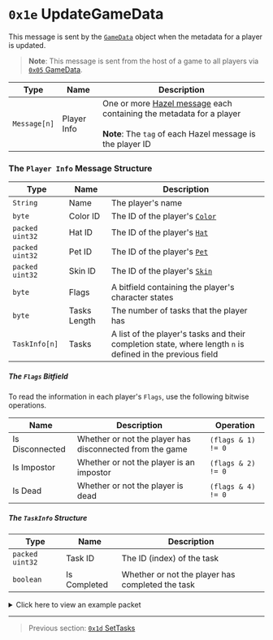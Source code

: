 # `0x1e` UpdateGameData

This message is sent by the [`GameData`](../05_innernetobject_types/03_gamedata.md) object when the metadata for a player is updated.

> **Note**: This message is sent from the host of a game to all players via [`0x05` GameData](../02_root_message_types/05_gamedata.md).

| Type | Name | Description |
| --- | --- | --- |
| `Message[n]` | Player Info | One or more [Hazel message](../01_packet_structure/03_the_structure_of_a_hazel_message.md) each containing the metadata for a player<br><br>**Note**: The `tag` of each Hazel message is the player ID |

### The `Player Info` Message Structure

| Type | Name | Description |
| --- | --- | --- |
| `String` | Name | The player's name |
| `byte` | Color ID | The ID of the player's [`Color`](../01_packet_structure/06_enums.md#color) |
| `packed uint32` | Hat ID | The ID of the player's [`Hat`](../01_packet_structure/06_enums.md#hat) |
| `packed uint32` | Pet ID | The ID of the player's [`Pet`](../01_packet_structure/06_enums.md#pet) |
| `packed uint32` | Skin ID | The ID of the player's [`Skin`](../01_packet_structure/06_enums.md#skin) |
| `byte` | Flags | A bitfield containing the player's character states |
| `byte` | Tasks Length | The number of tasks that the player has |
| `TaskInfo[n]` | Tasks | A list of the player's tasks and their completion state, where length `n` is defined in the previous field |

##### The `Flags` Bitfield

To read the information in each player's `Flags`, use the following bitwise operations.

| Name | Description | Operation |
| --- | --- | --- |
| Is Disconnected | Whether or not the player has disconnected from the game | `(flags & 1) != 0` |
| Is Impostor | Whether or not the player is an impostor | `(flags & 2) != 0` |
| Is Dead | Whether or not the player is dead | `(flags & 4) != 0` |

##### The `TaskInfo` Structure

| Type | Name | Description |
| --- | --- | --- |
| `packed uint32` | Task ID | The ID (index) of the task |
| `boolean` | Is Completed | Whether or not the player has completed the task |

<details>
    <summary>Click here to view an example packet</summary>

```
01                          # Reliable packet
0079                        # Nonce
9f0105                      # Hazel message (tag of 0x05 = GameData)
    d3503f8a                # Game ID: -1975562029 (REDSUS)
    e50002                  # Hazel message (tag of 0x02 = RPC)
        58                  # Sender (GameData) Net ID: 88
        1e                  # RPC Call ID: 30 (UpdateGameData)
        160000              # Hazel message (tag of 0x00 = player 0)
            05416c696365    # Name: Alice
            08              # Color ID: 8 (Purple)
            51              # Hat ID: 81 (Chef's Hat)
            00              # Pet ID: 0 (None)
            00              # Skin ID: 0 (None)
            00              # Flags: None
            05              # Tasks Length: 5
                00  00      # Tasks[0], not completed
                01  00      # Tasks[1], not completed
                02  00      # Tasks[2], not completed
                03  00      # Tasks[3], not completed
                04  00      # Tasks[4], not completed
        160001              # Hazel message (tag of 0x01 = player 1)
            054a616d6573    # Name: James
            04              # Color ID: 4 (Orange)
            31              # Hat ID: 49 (Safari Hat)
            00              # Pet ID: 0 (None)
            00              # Skin ID: 0 (None)
            02              # Flags: Is Impostor
            05              # Tasks Length: 5
                00  00      # Tasks[0], not completed
                01  00      # Tasks[1], not completed
                02  00      # Tasks[2], not completed
                03  00      # Tasks[3], not completed
                04  00      # Tasks[4], not completed
        160003              # Hazel message (tag of 0x03 = player 3)
            054461766964    # Name: David
            00              # Color ID: 0 (Red)
            33              # Hat ID: 51 (Beanie)
            00              # Pet ID: 0 (None)
            00              # Skin ID: 0 (None)
            00              # Flags: None
            05              # Tasks Length: 5
                00  00      # Tasks[0], not completed
                01  00      # Tasks[1], not completed
                02  00      # Tasks[2], not completed
                03  00      # Tasks[3], not completed
                04  00      # Tasks[4], not completed
        160002              # Hazel message (tag of 0x02 = player 2)
            055361726168    # Name: Sarah
            05              # Color ID: 5 (Yellow)
            51              # Hat ID: 81 (Chef's Hat)
            00              # Pet ID: 0 (None)
            00              # Skin ID: 0 (None)
            00              # Flags: None
            05              # Tasks Length: 5
                00  00      # Tasks[0], not completed
                01  00      # Tasks[1], not completed
                02  00      # Tasks[2], not completed
                03  00      # Tasks[3], not completed
                04  00      # Tasks[4], not completed
        160004              # Hazel message (tag of 0x04 = player 4)
            0543696e6479    # Name: Cindy
            03              # Color ID: 3 (Pink)
            1c              # Hat ID: 28 (New Year's Party Hat)
            00              # Pet ID: 0 (None)
            00              # Skin ID: 0 (None)
            02              # Flags: Is Impostor
            05              # Tasks Length: 5
                00  00      # Tasks[0], not completed
                01  00      # Tasks[1], not completed
                02  00      # Tasks[2], not completed
                03  00      # Tasks[3], not completed
                04  00      # Tasks[4], not completed
        160005              # Hazel message (tag of 0x05 = player 5)
            054c61757261    # Name: Laura
            09              # Color ID: 9 (Brown)
            40              # Hat ID: 64 (Mohawk)
            02              # Pet ID: 2 (Mini Crewmate)
            0e              # Skin ID: 14 (Polus Winter Jacket)
            00              # Flags: None
            05              # Tasks Length: 5
                00  00      # Tasks[0], not completed
                01  00      # Tasks[1], not completed
                02  00      # Tasks[2], not completed
                03  00      # Tasks[3], not completed
                04  00      # Tasks[4], not completed
        160008              # Hazel message (tag of 0x08 = player 8)
            05536861756e    # Name: Shaun
            07              # Color ID: 7 (White)
            5a              # Hat ID: 90 (Mini Crewmate)
            00              # Pet ID: 0 (None)
            00              # Skin ID: 0 (None)
            00              # Flags: None
            05              # Tasks Length: 5
                00  00      # Tasks[0], not completed
                01  00      # Tasks[1], not completed
                02  00      # Tasks[2], not completed
                03  00      # Tasks[3], not completed
                04  00      # Tasks[4], not completed
        160009              # Hazel message (tag of 0x09 = player 9)
            0548656e7279    # Name: Logan
            0b              # Color ID: 11 (Light Green)
            27              # Hat ID: 39 (Ten Gallon Hat)
            00              # Pet ID: 0 (None)
            00              # Skin ID: 0 (None)
            00              # Flags: None
            05              # Tasks Length: 5
                00  00      # Tasks[0], not completed
                01  00      # Tasks[1], not completed
                02  00      # Tasks[2], not completed
                03  00      # Tasks[3], not completed
                04  00      # Tasks[4], not completed
        160007              # Hazel message (tag of 0x07 = player 7)
            054d6567616e    # Name: Henry
            0a              # Color ID: 10 (Cyan)
            5d              # Hat ID: 93 (Mini Crewmate Snowman)
            00              # Pet ID: 0 (None)
            00              # Skin ID: 0 (None)
            00              # Flags: None
            05              # Tasks Length: 5
                00  00      # Tasks[0], not completed
                01  00      # Tasks[1], not completed
                02  00      # Tasks[2], not completed
                03  00      # Tasks[3], not completed
                04  00      # Tasks[4], not completed
```
</details>

---

> Previous section: [`0x1d` SetTasks](29_settasks.md)
